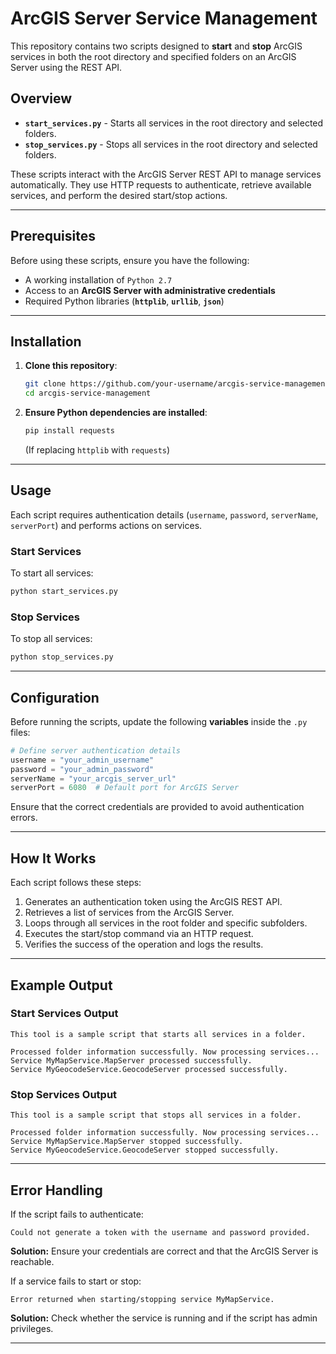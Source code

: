 # **ArcGIS Server Service Management**
This repository contains two scripts designed to **start** and **stop** ArcGIS services in both the root directory and specified folders on an ArcGIS Server using the REST API.

## **Overview**
- **`start_services.py`** - Starts all services in the root directory and selected folders.  
- **`stop_services.py`** - Stops all services in the root directory and selected folders.  

These scripts interact with the ArcGIS Server REST API to manage services automatically. They use HTTP requests to authenticate, retrieve available services, and perform the desired start/stop actions.

---

## **Prerequisites**
Before using these scripts, ensure you have the following:  
- A working installation of `Python 2.7`  
- Access to an **ArcGIS Server with administrative credentials**  
- Required Python libraries (**`httplib`**, **`urllib`**, **`json`**)  

---

## **Installation**
1. **Clone this repository**:
   ```bash
   git clone https://github.com/your-username/arcgis-service-management.git
   cd arcgis-service-management
   ```
2. **Ensure Python dependencies are installed**:
   ```bash
   pip install requests
   ```
   (If replacing `httplib` with `requests`)

---

## **Usage**
Each script requires authentication details (`username`, `password`, `serverName`, `serverPort`) and performs actions on services.

### **Start Services**
To start all services:
```bash
python start_services.py
```

### **Stop Services**
To stop all services:
```bash
python stop_services.py
```

---

## **Configuration**
Before running the scripts, update the following **variables** inside the `.py` files:

```python
# Define server authentication details
username = "your_admin_username"
password = "your_admin_password"
serverName = "your_arcgis_server_url"
serverPort = 6080  # Default port for ArcGIS Server
```

Ensure that the correct credentials are provided to avoid authentication errors.

---

## **How It Works**
Each script follows these steps:
1. Generates an authentication token using the ArcGIS REST API.  
2. Retrieves a list of services from the ArcGIS Server.  
3. Loops through all services in the root folder and specific subfolders.  
4. Executes the start/stop command via an HTTP request.  
5. Verifies the success of the operation and logs the results.

---

## **Example Output**
### **Start Services Output**
```
This tool is a sample script that starts all services in a folder.

Processed folder information successfully. Now processing services...
Service MyMapService.MapServer processed successfully.
Service MyGeocodeService.GeocodeServer processed successfully.
```

### **Stop Services Output**
```
This tool is a sample script that stops all services in a folder.

Processed folder information successfully. Now processing services...
Service MyMapService.MapServer stopped successfully.
Service MyGeocodeService.GeocodeServer stopped successfully.
```

---

## **Error Handling**
If the script fails to authenticate:
```
Could not generate a token with the username and password provided.
```
**Solution:** Ensure your credentials are correct and that the ArcGIS Server is reachable.

If a service fails to start or stop:
```
Error returned when starting/stopping service MyMapService.
```
**Solution:** Check whether the service is running and if the script has admin privileges.

---